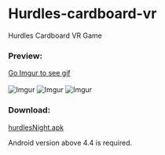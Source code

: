 # Hurdles-cardboard-vr
Hurdles Cardboard VR Game

### Preview:<br>
[Go Imgur to see gif](https://imgur.com/lrPFmyH)
<br><br>
![Imgur](https://i.imgur.com/acTq3hP.png)
![Imgur](https://i.imgur.com/FzbcgA3.png)
![Imgur](https://i.imgur.com/FSoGRWg.png)

### Download:<br>
[hurdlesNight.apk](https://rayuan.tw/files/HurdlesNight3.apk)

Android version above 4.4 is required.
